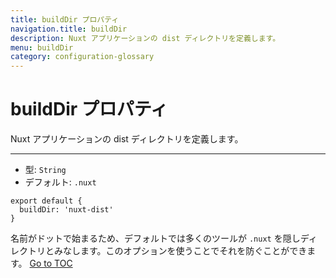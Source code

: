 ```yaml
---
title: buildDir プロパティ
navigation.title: buildDir
description: Nuxt アプリケーションの dist ディレクトリを定義します。
menu: buildDir
category: configuration-glossary
---
```

# buildDir プロパティ

Nuxt アプリケーションの dist ディレクトリを定義します。

---

- 型: `String`
- デフォルト: `.nuxt`

```js{}[nuxt.config.js]
export default {
  buildDir: 'nuxt-dist'
}
```

名前がドットで始まるため、デフォルトでは多くのツールが `.nuxt` を隠しディレクトリとみなします。このオプションを使うことでそれを防ぐことができます。
<span style='float: footnote;'><a href="../index.html#toc">Go to TOC</a></span>
